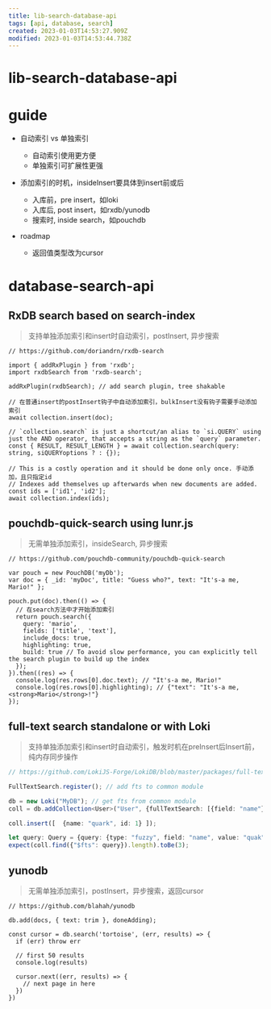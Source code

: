 ```yaml
---
title: lib-search-database-api
tags: [api, database, search]
created: 2023-01-03T14:53:27.909Z
modified: 2023-01-03T14:53:44.738Z
---
```


# lib-search-database-api

# guide

- 自动索引 vs 单独索引
  - 自动索引使用更方便
  - 单独索引可扩展性更强

- 添加索引的时机，insideInsert要具体到insert前或后
  - 入库前，pre insert，如loki
  - 入库后, post insert，如rxdb/yunodb
  - 搜索时, inside search，如pouchdb

- roadmap
  - 返回值类型改为cursor
# database-search-api

## RxDB search based on search-index

> 支持单独添加索引和insert时自动索引，postInsert, 异步搜索

```JS
// https://github.com/doriandrn/rxdb-search

import { addRxPlugin } from 'rxdb';
import rxdbSearch from 'rxdb-search';

addRxPlugin(rxdbSearch); // add search plugin, tree shakable

// 在普通insert的postInsert钩子中自动添加索引，bulkInsert没有钩子需要手动添加索引
await collection.insert(doc);

// `collection.search` is just a shortcut/an alias to `si.QUERY` using just the AND operator, that accepts a string as the `query` parameter.
const { RESULT, RESULT_LENGTH } = await collection.search(query: string, siQUERYoptions ? : {});

// This is a costly operation and it should be done only once. 手动添加，且只指定id
// Indexes add themselves up afterwards when new documents are added.
const ids = ['id1', 'id2'];
await collection.index(ids);
```

## pouchdb-quick-search using lunr.js

> 无需单独添加索引，insideSearch, 异步搜索

```JS
// https://github.com/pouchdb-community/pouchdb-quick-search

var pouch = new PouchDB('myDb');
var doc = { _id: 'myDoc', title: "Guess who?", text: "It's-a me, Mario!" };

pouch.put(doc).then(() => {
  // 在search方法中才开始添加索引
  return pouch.search({
    query: 'mario',
    fields: ['title', 'text'],
    include_docs: true,
    highlighting: true,
    build: true // To avoid slow performance, you can explicitly tell the search plugin to build up the index 
  });
}).then((res) => {
  console.log(res.rows[0].doc.text); // "It's-a me, Mario!"
  console.log(res.rows[0].highlighting); // {"text": "It's-a me, <strong>Mario</strong>!"}
});
```

## full-text search standalone or with Loki

> 支持单独添加索引和insert时自动索引，触发时机在preInsert后Insert前，纯内存同步操作

```typescript
// https://github.com/LokiJS-Forge/LokiDB/blob/master/packages/full-text-search/spec/generic/full_text_search.spec.ts

FullTextSearch.register(); // add fts to common module

db = new Loki("MyDB"); // get fts from common module
coll = db.addCollection<User>("User", {fullTextSearch: [{field: "name"}]});

coll.insert([  {name: "quark", id: 1} ]);

let query: Query = {query: {type: "fuzzy", field: "name", value: "quak", fuzziness: 1}};
expect(coll.find({"$fts": query}).length).toBe(3);
```

## yunodb

> 无需单独添加索引，postInsert，异步搜索，返回cursor

```JS
// https://github.com/blahah/yunodb

db.add(docs, { text: trim }, doneAdding);

const cursor = db.search('tortoise', (err, results) => {
  if (err) throw err

  // first 50 results
  console.log(results)

  cursor.next((err, results) => {
    // next page in here
  })
})
```
